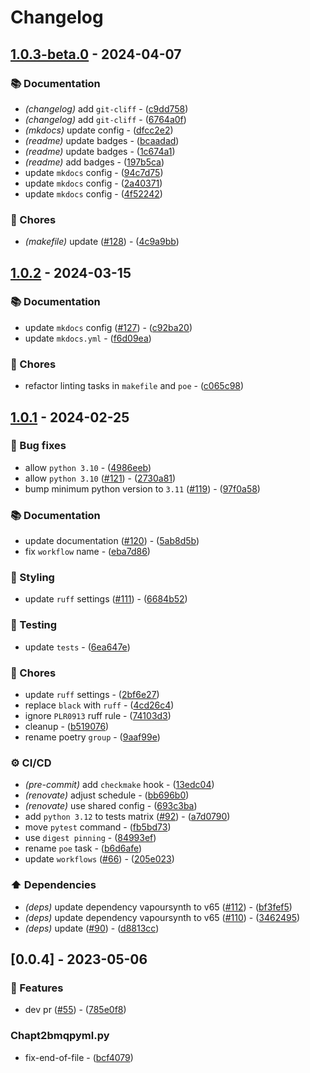 # Changelog

## [1.0.3-beta.0](https://github.com/DeadNews/encode-utils-cli/compare/v1.0.2...v1.0.3-beta.0) - 2024-04-07

### 📚 Documentation

- _(changelog)_ add `git-cliff` - ([c9dd758](https://github.com/DeadNews/encode-utils-cli/commit/c9dd75882e0f36297fc1c6e4ed1bc70df5923a39))
- _(changelog)_ add `git-cliff` - ([6764a0f](https://github.com/DeadNews/encode-utils-cli/commit/6764a0f34f729e769e0fb22e98671ecf2abe3928))
- _(mkdocs)_ update config - ([dfcc2e2](https://github.com/DeadNews/encode-utils-cli/commit/dfcc2e267e6d67c2c7fb3950552a9c03dbb6eca7))
- _(readme)_ update badges - ([bcaadad](https://github.com/DeadNews/encode-utils-cli/commit/bcaadad921413fb38f07c2ada6fce9aa90bddf26))
- _(readme)_ update badges - ([1c674a1](https://github.com/DeadNews/encode-utils-cli/commit/1c674a13988c50df584fa7bdb5b89f4d1c6bbb2d))
- _(readme)_ add badges - ([197b5ca](https://github.com/DeadNews/encode-utils-cli/commit/197b5ca0872fca4beddc5fbdad1a2bbd81118fa2))
- update `mkdocs` config - ([94c7d75](https://github.com/DeadNews/encode-utils-cli/commit/94c7d75226e545c9d5f498c644ee4be2fd76be64))
- update `mkdocs` config - ([2a40371](https://github.com/DeadNews/encode-utils-cli/commit/2a403716cc5b7eeaab74e632b035116636ea782d))
- update `mkdocs` config - ([4f52242](https://github.com/DeadNews/encode-utils-cli/commit/4f52242c4b5c5da6e7eff67e865f19717073e962))

### 🧹 Chores

- _(makefile)_ update ([#128](https://github.com/DeadNews/encode-utils-cli/issues/128)) - ([4c9a9bb](https://github.com/DeadNews/encode-utils-cli/commit/4c9a9bbbb77ab1be40091065d69c93cce924c88f))

## [1.0.2](https://github.com/DeadNews/encode-utils-cli/compare/v1.0.1...v1.0.2) - 2024-03-15

### 📚 Documentation

- update `mkdocs` config ([#127](https://github.com/DeadNews/encode-utils-cli/issues/127)) - ([c92ba20](https://github.com/DeadNews/encode-utils-cli/commit/c92ba2032ac0b492b390d45c50f7c57c2660df5c))
- update `mkdocs.yml` - ([f6d09ea](https://github.com/DeadNews/encode-utils-cli/commit/f6d09eadb5b96e64e4a17611853bcf243b6c7f05))

### 🧹 Chores

- refactor linting tasks in `makefile` and `poe` - ([c065c98](https://github.com/DeadNews/encode-utils-cli/commit/c065c98f82d88327a591123152e719cd64ffbf4c))

## [1.0.1](https://github.com/DeadNews/encode-utils-cli/compare/v0.0.4...v1.0.1) - 2024-02-25

### 🐛 Bug fixes

- allow `python 3.10` - ([4986eeb](https://github.com/DeadNews/encode-utils-cli/commit/4986eebe192c011fff1486ef61f9ddf81079b5a3))
- allow `python 3.10` ([#121](https://github.com/DeadNews/encode-utils-cli/issues/121)) - ([2730a81](https://github.com/DeadNews/encode-utils-cli/commit/2730a81e05b674545018df27d74e37c4d9e354c7))
- bump minimum python version to `3.11` ([#119](https://github.com/DeadNews/encode-utils-cli/issues/119)) - ([97f0a58](https://github.com/DeadNews/encode-utils-cli/commit/97f0a58a0e27851f45d8997ed1967cbe754338e8))

### 📚 Documentation

- update documentation ([#120](https://github.com/DeadNews/encode-utils-cli/issues/120)) - ([5ab8d5b](https://github.com/DeadNews/encode-utils-cli/commit/5ab8d5b8ea6031905441ca00ef2d3811f1457107))
- fix `workflow` name - ([eba7d86](https://github.com/DeadNews/encode-utils-cli/commit/eba7d86f9e8ed1f92c4c845b84bda41e7d24daf3))

### 🎨 Styling

- update `ruff` settings ([#111](https://github.com/DeadNews/encode-utils-cli/issues/111)) - ([6684b52](https://github.com/DeadNews/encode-utils-cli/commit/6684b52d7ff4cb63b178c5bf3c0d47ba69f15779))

### 🧪 Testing

- update `tests` - ([6ea647e](https://github.com/DeadNews/encode-utils-cli/commit/6ea647e7d5b7d1a8ee94dfd761af8a31a6072bcd))

### 🧹 Chores

- update `ruff` settings - ([2bf6e27](https://github.com/DeadNews/encode-utils-cli/commit/2bf6e271ec2ce1ddfde232f62fd7957325301df5))
- replace `black` with `ruff` - ([4cd26c4](https://github.com/DeadNews/encode-utils-cli/commit/4cd26c45c4e1b6c605531474d99ca160916bed31))
- ignore `PLR0913` ruff rule - ([74103d3](https://github.com/DeadNews/encode-utils-cli/commit/74103d3306b8c7646e8b0d7df2aba86cec5ac9b2))
- cleanup - ([b519076](https://github.com/DeadNews/encode-utils-cli/commit/b519076cd90ac5da66962c58b5ff01966bfd0dc0))
- rename poetry `group` - ([9aaf99e](https://github.com/DeadNews/encode-utils-cli/commit/9aaf99e9a4641686d07f413af993abcbb5a74292))

### ⚙️ CI/CD

- _(pre-commit)_ add `checkmake` hook - ([13edc04](https://github.com/DeadNews/encode-utils-cli/commit/13edc04e0037ddc7e43e040dfce4e784e77e4717))
- _(renovate)_ adjust schedule - ([bb696b0](https://github.com/DeadNews/encode-utils-cli/commit/bb696b0c67e35f9dc9bf9f6236584029cb892445))
- _(renovate)_ use shared config - ([693c3ba](https://github.com/DeadNews/encode-utils-cli/commit/693c3ba58822db45dd06a032ba1ce554db6deaf6))
- add `python 3.12` to tests matrix ([#92](https://github.com/DeadNews/encode-utils-cli/issues/92)) - ([a7d0790](https://github.com/DeadNews/encode-utils-cli/commit/a7d0790ea67d723003ced2d764c02098c5a94e3e))
- move `pytest` command - ([fb5bd73](https://github.com/DeadNews/encode-utils-cli/commit/fb5bd73a3fcf04fbd6093369e10ce937eb7415ae))
- use `digest pinning` - ([84993ef](https://github.com/DeadNews/encode-utils-cli/commit/84993eff6dbdc84d872829890dbe05b90dc18b67))
- rename `poe` task - ([b6d6afe](https://github.com/DeadNews/encode-utils-cli/commit/b6d6afea13d3a2b726249a1965c9b86cf8d1fa54))
- update `workflows` ([#66](https://github.com/DeadNews/encode-utils-cli/issues/66)) - ([205e023](https://github.com/DeadNews/encode-utils-cli/commit/205e02360f62d62104d11838d7f1e5eff5b88053))

### ⬆️ Dependencies

- _(deps)_ update dependency vapoursynth to v65 ([#112](https://github.com/DeadNews/encode-utils-cli/issues/112)) - ([bf3fef5](https://github.com/DeadNews/encode-utils-cli/commit/bf3fef520afe0fe9eb89204a7bbaaed0c43d8021))
- _(deps)_ update dependency vapoursynth to v65 ([#110](https://github.com/DeadNews/encode-utils-cli/issues/110)) - ([3462495](https://github.com/DeadNews/encode-utils-cli/commit/3462495a13319fda858fe830cc3673c954ed3722))
- _(deps)_ update ([#90](https://github.com/DeadNews/encode-utils-cli/issues/90)) - ([d8813cc](https://github.com/DeadNews/encode-utils-cli/commit/d8813cc6cc9af9c16151307d109f461f1d1e1179))

## [0.0.4] - 2023-05-06

### 🚀 Features

- dev pr ([#55](https://github.com/DeadNews/encode-utils-cli/issues/55)) - ([785e0f8](https://github.com/DeadNews/encode-utils-cli/commit/785e0f80c8718085da3cbaef4ef6f0a4236f7ac7))

### Chapt2bmqpyml.py

- fix-end-of-file - ([bcf4079](https://github.com/DeadNews/encode-utils-cli/commit/bcf407997eebf5f99130bb53fe82369c93e694a6))

<!-- generated by git-cliff -->
